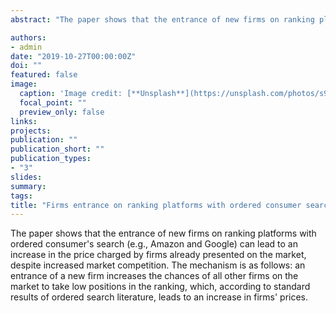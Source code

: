 ```yaml
---
abstract: "The paper shows that the entrance of new firms on ranking platforms with ordered consumer's search (e.g., Amazon and Google) can lead to an increase in the price charged by firms already presented on the market, despite increased market competition. The mechanism is as follows: an entrance of a new firm increases the chances of all other firms on the market to take low positions in the ranking, which, according to standard results of ordered search literature, leads to an increase in firms' prices."

authors:
- admin
date: "2019-10-27T00:00:00Z"
doi: ""
featured: false
image:
  caption: 'Image credit: [**Unsplash**](https://unsplash.com/photos/s9CC2SKySJM)'
  focal_point: ""
  preview_only: false
links:
projects:
publication: ""
publication_short: ""
publication_types:
- "3"
slides:
summary:
tags:
title: "Firms entrance on ranking platforms with ordered consumer search and firms' market power"
---
```

The paper shows that the entrance of new firms on ranking platforms with ordered consumer's search (e.g., Amazon and Google) can lead to an increase in the price charged by firms already presented on the market, despite increased market competition. The mechanism is as follows: an entrance of a new firm increases the chances of all other firms on the market to take low positions in the ranking, which, according to standard results of ordered search literature, leads to an increase in firms' prices.
